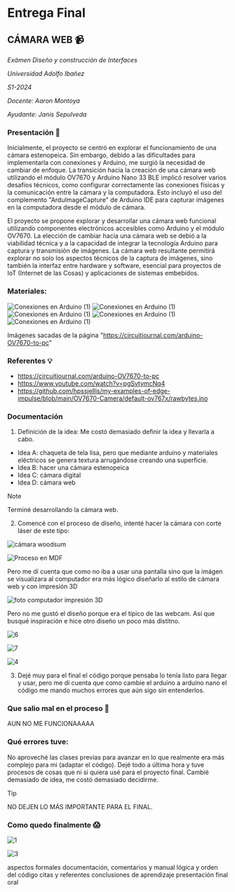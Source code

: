 # **Entrega Final**

## CÁMARA WEB :video_camera:

_Exámen Diseño y construcción de Interfaces_

_Universidad Adolfo Ibañez_

_S1-2024_

_Docente: Aaron Montoya_  

_Ayudante: Janis Sepulveda_


### Presentación :wave:
Inicialmente, el proyecto se centró en explorar el funcionamiento de una cámara estenopeica. Sin embargo, debido a las dificultades para implementarla con conexiones y Arduino, me surgió la necesidad de cambiar de enfoque. La transición hacia la creación de una cámara web utilizando el módulo OV7670 y Arduino Nano 33 BLE implicó resolver varios desafíos técnicos, como configurar correctamente las conexiones físicas y la comunicación entre la cámara y la computadora. Esto incluyó el uso del complemento "ArduImageCapture" de Arduino IDE para capturar imágenes en la computadora desde el módulo de cámara.

El proyecto se propone explorar y desarrollar una cámara web funcional utilizando componentes electrónicos accesibles como Arduino y el módulo OV7670. La elección de cambiar hacia una cámara web se debió a la viabilidad técnica y a la capacidad de integrar la tecnología Arduino para captura y transmisión de imágenes. La cámara web resultante permitirá explorar no solo los aspectos técnicos de la captura de imágenes, sino también la interfaz entre hardware y software, esencial para proyectos de IoT (Internet de las Cosas) y aplicaciones de sistemas embebidos.

### Materiales:
![Conexiones en Arduino (1)](https://github.com/isigoycoolea/dis145/blob/main/estudiantes/isigoycoolea/clase-11/arduino%20nano)
![Conexiones en Arduino (1)](https://github.com/isigoycoolea/dis145/blob/main/estudiantes/isigoycoolea/clase-11/cables)
![Conexiones en Arduino (1)](https://github.com/isigoycoolea/dis145/blob/main/estudiantes/isigoycoolea/clase-11/c%C3%A1mara)
![Conexiones en Arduino (1)](https://github.com/isigoycoolea/dis145/blob/main/estudiantes/isigoycoolea/clase-11/protoboard)
![Conexiones en Arduino (1)](https://github.com/isigoycoolea/dis145/blob/main/estudiantes/isigoycoolea/clase-11/resistencias)

Imágenes sacadas de la página "https://circuitjournal.com/arduino-OV7670-to-pc"


### Referentes :bulb:
 - https://circuitjournal.com/arduino-OV7670-to-pc
 - https://www.youtube.com/watch?v=pgSvtymcNq4
 - https://github.com/hpssjellis/my-examples-of-edge-impulse/blob/main/OV7670-Camera/default-ov767x/rawbytes.ino

### Documentación
1. Definición de la idea: Me costó demasiado definir la idea y llevarla a cabo.
 - Idea A: chaqueta de tela lisa, pero que mediante arduino y materiales eléctricos se genera textura arrugándose creando una superficie.
 - Idea B: hacer una cámara estenopeica 
 - Idea C: cámara digital
 - Idea D: cámara web
> [!NOTE]
> Terminé desarrollando la cámara web.




2. Comencé con el proceso de diseño, intenté hacer la cámara con corte láser de este tipo:
   
![cámara woodsum](https://github.com/isigoycoolea/dis145/blob/main/estudiantes/isigoycoolea/clase-15/c%C3%A1mara%20woodsum.jpg) 


![Proceso en MDF](https://github.com/isigoycoolea/dis145/blob/main/estudiantes/isigoycoolea/clase-15/2.jpeg)


Pero me dí cuenta que como no iba a usar una pantalla sino que la imágen se visualizara al computador era más lógico diseñarlo al estilo de cámara web y con impresión 3D

![foto computador impresión 3D](https://github.com/isigoycoolea/dis145/blob/main/estudiantes/isigoycoolea/clase-15/5.jpeg) 


Pero no me gustó el diseño porque era el típico de las webcam.
Así que busqué inspiración e hice otro diseño un poco más distitno.


![6](https://github.com/isigoycoolea/dis145/blob/main/estudiantes/isigoycoolea/clase-15/6.jpeg) 

![7](https://github.com/isigoycoolea/dis145/blob/main/estudiantes/isigoycoolea/clase-15/7.jpeg) 

![4](https://github.com/isigoycoolea/dis145/blob/main/estudiantes/isigoycoolea/clase-15/4.jpeg) 


3. Dejé muy para el final el código porque pensaba lo tenía listo para llegar y usar, pero me dí cuenta que como cambie el arduíno a arduíno nano el código me mando muchos errores que aún sigo sin entenderlos.



### Que salio mal en el proceso :no_entry_sign:
AUN NO ME FUNCIONAAAAA

### Qué errores tuve:
No aproveché las clases previas para avanzar en lo que realmente era más complejo para mi (adaptar el código).
Dejé todo a última hora y tuve procesos de cosas que ni si quiera usé para el proyecto final. 
Cambié demasiado de idea, me costó demasiado decidirme.
> [!TIP]
> NO DEJEN LO MÁS IMPORTANTE PARA EL FINAL.
### Como quedo finalmente :scream:
![1](https://github.com/isigoycoolea/dis145/blob/main/estudiantes/isigoycoolea/clase-15/1.jpeg
) 

![3](https://github.com/isigoycoolea/dis145/blob/main/estudiantes/isigoycoolea/clase-15/3.jpeg) 


aspectos formales
documentación, comentarios y manual
lógica y orden del código
citas y referentes
conclusiones de aprendizaje
presentación final oral
